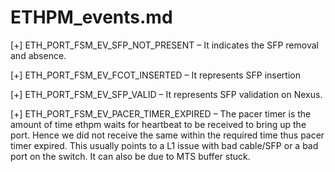 # ETHPM_events.md

[+] ETH_PORT_FSM_EV_SFP_NOT_PRESENT – It indicates the SFP removal and absence.

[+] ETH_PORT_FSM_EV_FCOT_INSERTED – It represents SFP insertion

[+] ETH_PORT_FSM_EV_SFP_VALID – It represents SFP validation on Nexus.

[+] ETH_PORT_FSM_EV_PACER_TIMER_EXPIRED – The pacer timer is the amount of time ethpm waits for heartbeat to be received to bring up the port. Hence we did not receive the same within the required time thus pacer timer expired. This usually points to a L1 issue with bad cable/SFP or a bad port on the switch. It can also be due to MTS buffer stuck.

